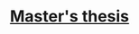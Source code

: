 ---
title: "[Master's thesis](/files/Brown_Rowan_J_202406_MSc.pdf)"
excerpt: 'PDF: "The Effects of Tides and Submesoscale Mixed Layer Eddies on Deep Convection in the Labrador Sea: Simulations at Resolutions Consistent with Coupled Climate Models"'
collection: works
---
